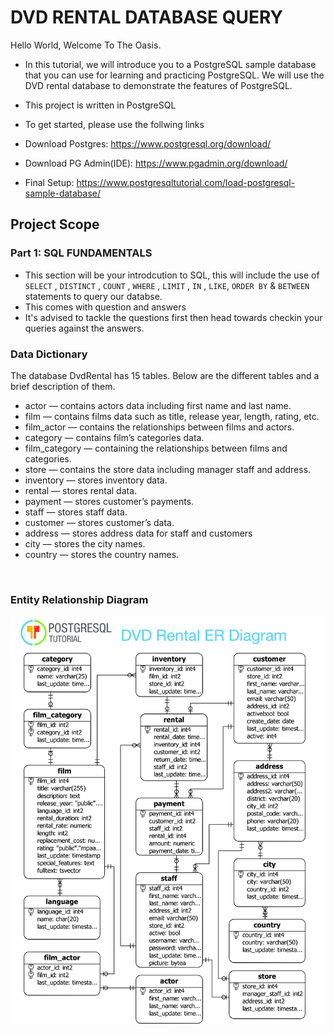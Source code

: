 # DVD RENTAL DATABASE QUERY

Hello World, Welcome To The Oasis.

* In this tutorial, we will introduce you to a PostgreSQL sample database that you can use for learning and practicing PostgreSQL.
We will use the DVD rental database to demonstrate the features of PostgreSQL.

* This project is written in PostgreSQL
* To get started, please use the follwing links 
* Download Postgres: https://www.postgresql.org/download/
* Download PG Admin(IDE): https://www.pgadmin.org/download/
* Final Setup: https://www.postgresqltutorial.com/load-postgresql-sample-database/


## Project Scope
### Part 1: SQL FUNDAMENTALS
* This section will be your introdcution to SQL, this will include the use of `SELECT` , `DISTINCT` , `COUNT` , `WHERE` , `LIMIT` , `IN` , `LIKE`,  `ORDER BY` &  `BETWEEN` statements to query our databse.
* This comes with question and answers
* It's advised to tackle the questions first then head towards checkin your queries against the answers.

### Data Dictionary
The database DvdRental has 15 tables. Below are the different tables and a brief description of them.

* actor — contains actors data including first name and last name.
* film — contains films data such as title, release year, length, rating, etc.
* film_actor — contains the relationships between films and actors.
* category — contains film’s categories data.
* film_category — containing the relationships between films and categories.
* store — contains the store data including manager staff and address.
* inventory — stores inventory data.
* rental — stores rental data.
* payment — stores customer’s payments.
* staff — stores staff data.
* customer — stores customer’s data.
* address — stores address data for staff and customers
* city — stores the city names.
* country — stores the country names.

<br>

### Entity Relationship Diagram

![](./doc/erd.jpg "ERD")

